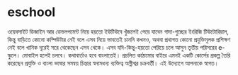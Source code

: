 # eschool
ওয়েবসাইট ডিজাইন আর ডেভলপমেন্ট নিয়ে হয়তো ইউটিউবে খুঁজলেই পেয়ে যাবেন গাদা-গুচ্ছের ইংরিজি টিউটোরিয়াল, কিন্তু বাড়িতে কোনো কম্পিউটার নেই বলে এসব নিয়ে ভাবতেই চাননি কখনও, অথবা প্রথাগত কোনো প্রযুক্তিমূলক প্রশিক্ষণ নেই বলে খানিক দূরেই সরে থেকেছেন এসব থেকে।
এসব যদি-কিন্তু-হয়তো পেরিয়ে চলে আসুন তৃতীয় পরিসরের e-স্কুলে। মোবাইল হলেই চলবে। কথাবার্তাও হবে বাংলাতেই। প্রচলিত কাঠামোর বাইরে এমনই একটি কোর্সের প্রকল্প তৈরি করেছেন প্রযুক্তি ও বাংলা ভাষার সমন্বয় চিন্তার স্বনামধন্য ব্যক্তিত্ব অগ্নীশ্বর চক্রবর্তী। 
এই উদ্যোগে আপনাকে স্বাগত। 
